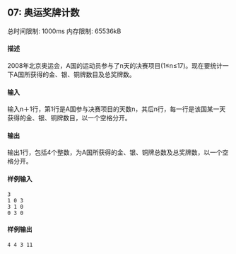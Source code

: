 ﻿## 07: 奥运奖牌计数
总时间限制: 1000ms     内存限制: 65536kB

#### 描述

2008年北京奥运会，A国的运动员参与了n天的决赛项目(1≤n≤17)。现在要统计一下A国所获得的金、银、铜牌数目及总奖牌数。

#### 输入

输入n＋1行，第1行是A国参与决赛项目的天数n，其后n行，每一行是该国某一天获得的金、银、铜牌数目，以一个空格分开。

#### 输出

输出1行，包括4个整数，为A国所获得的金、银、铜牌总数及总奖牌数，以一个空格分开。

#### 样例输入

	3
	1 0 3
	3 1 0
	0 3 0

#### 样例输出

    4 4 3 11




